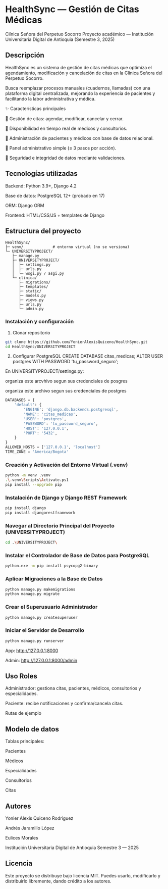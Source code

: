 # HealthSync — Gestión de Citas Médicas

Clínica Señora del Perpetuo Socorro
Proyecto académico — Institución Universitaria Digital de Antioquia (Semestre 3, 2025)

## Descripción

HealthSync es un sistema de gestión de citas médicas que optimiza el agendamiento, modificación y cancelación de citas en la Clínica Señora del Perpetuo Socorro.

Busca reemplazar procesos manuales (cuadernos, llamadas) con una plataforma digital centralizada, mejorando la experiencia de pacientes y facilitando la labor administrativa y médica.

✨ Características principales

📌 Gestión de citas: agendar, modificar, cancelar y cerrar.

📌 Disponibilidad en tiempo real de médicos y consultorios.

📌 Administración de pacientes y médicos con base de datos relacional.

📌 Panel administrativo simple (≤ 3 pasos por acción).

📌 Seguridad e integridad de datos mediante validaciones.

## Tecnologías utilizadas

Backend: Python 3.9+, Django 4.2

Base de datos: PostgreSQL 12+ (probado en 17)

ORM: Django ORM

Frontend: HTML/CSS/JS + templates de Django

## Estructura del proyecto

```text
HealthSync/
├─ venv/             # entorno virtual (no se versiona)
└─ UNIVERSITYPROJECT/
   ├─ manage.py
   ├─ UNIVERSITYPROJECT/
   │  ├─ settings.py
   │  ├─ urls.py
   │  └─ wsgi.py / asgi.py
   └─ clinica/
      ├─ migrations/
      ├─ templates/
      ├─ static/
      ├─ models.py
      ├─ views.py
      ├─ urls.py
      └─ admin.py
```
### Instalación y configuración
1. Clonar repositorio
```bash 
git clone https://github.com/YonierAlexisQuiceno/HealthSync.git
cd HealthSync/UNIVERSITYPROJECT
```

2. Configurar PostgreSQL
CREATE DATABASE citas_medicas;
ALTER USER postgres WITH PASSWORD 'tu_password_seguro';


En UNIVERSITYPROJECT/settings.py:

organiza este arcvhivo segun sus credenciales de posgres

organiza este archivo segun sus credenciales de postgres

```python
DATABASES = {
    'default': {
        'ENGINE': 'django.db.backends.postgresql',
        'NAME': 'citas_medicas',
        'USER': 'postgres',
        'PASSWORD': 'tu_password_seguro',
        'HOST': '127.0.0.1',
        'PORT': '5432',
    }
}
ALLOWED_HOSTS = ['127.0.0.1', 'localhost']
TIME_ZONE = 'America/Bogota'
```
### Creación y Activación del Entorno Virtual (.venv)

```bash
python -m venv .venv
.\.venv\Scripts\Activate.ps1     
pip install --upgrade pip
```
### Instalación de Django y Django REST Framework

```bash
pip install django
pip install djangorestframework
```
### Navegar al Directorio Principal del Proyecto (UNIVERSITYPROJECT)

```bash
cd .\UNIVERSITYPROJECT\
```
### Instalar el Controlador de Base de Datos para PostgreSQL

```bash
python.exe -m pip install psycopg2-binary
```
### Aplicar Migraciones a la Base de Datos

```bash
python manage.py makemigrations
python manage.py migrate
```
### Crear el Superusuario Administrador

```bash
python manage.py createsuperuser
```
### Iniciar el Servidor de Desarrollo
 
```bash
python manage.py runserver 
```


App: http://127.0.0.1:8000

Admin: http://127.0.0.1:8000/admin

## Uso Roles

Administrador: gestiona citas, pacientes, médicos, consultorios y especialidades.

Paciente: recibe notificaciones y confirma/cancela citas.

Rutas de ejemplo



## Modelo de datos

Tablas principales:

Pacientes

Médicos

Especialidades

Consultorios

Citas



## Autores

Yonier Alexis Quiceno Rodríguez

Andrés Jaramillo López

Eulices Morales

Institución Universitaria Digital de Antioquia
Semestre 3 — 2025

## Licencia

Este proyecto se distribuye bajo licencia MIT. Puedes usarlo, modificarlo y distribuirlo libremente, dando crédito a los autores.

